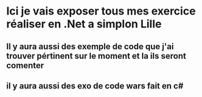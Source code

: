 # Ici je vais exposer tous mes exercice réaliser en .Net a simplon Lille 

## Il y aura aussi des exemple de code que j'ai trouver pértinent sur le moment et la ils seront comenter 

## il y aura aussi des exo de code wars fait en c#
